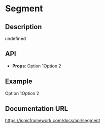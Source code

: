 # Segment

## Description
undefined

## API
- **Props**: <IonSegment><IonSegmentButton>Option 1</IonSegmentButton><IonSegmentButton>Option 2</IonSegmentButton></IonSegment>

## Example
<IonSegment><IonSegmentButton>Option 1</IonSegmentButton><IonSegmentButton>Option 2</IonSegmentButton></IonSegment>

## Documentation URL
https://ionicframework.com/docs/api/segment

